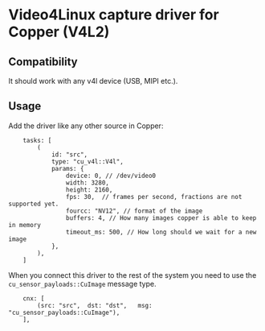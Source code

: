 # Video4Linux capture driver for Copper (V4L2)

## Compatibility

It should work with any v4l device (USB, MIPI etc.).

## Usage

Add the driver like any other source in Copper:

```RON
    tasks: [
        (
            id: "src",
            type: "cu_v4l::V4l",
            params: {
                device: 0, // /dev/video0
                width: 3280,
                height: 2160,
                fps: 30,  // frames per second, fractions are not supported yet.
                fourcc: "NV12", // format of the image
                buffers: 4, // How many images copper is able to keep in memory
                timeout_ms: 500, // How long should we wait for a new image
            },
        ),
    ]
```

When you connect this driver to the rest of the system you need to use the `cu_sensor_payloads::CuImage` message type.

```RON
    cnx: [
        (src: "src",  dst: "dst",   msg: "cu_sensor_payloads::CuImage"),
    ],
```